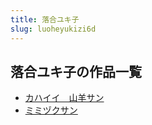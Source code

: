 ```yaml
---
title: 落合ユキ子
slug: luoheyukizi6d
---
```


## 落合ユキ子の作品一覧

- [カハイイ　山羊サン](kahaiishanyangsan16)
- [ミミヅクサン](mimidukusan56)
